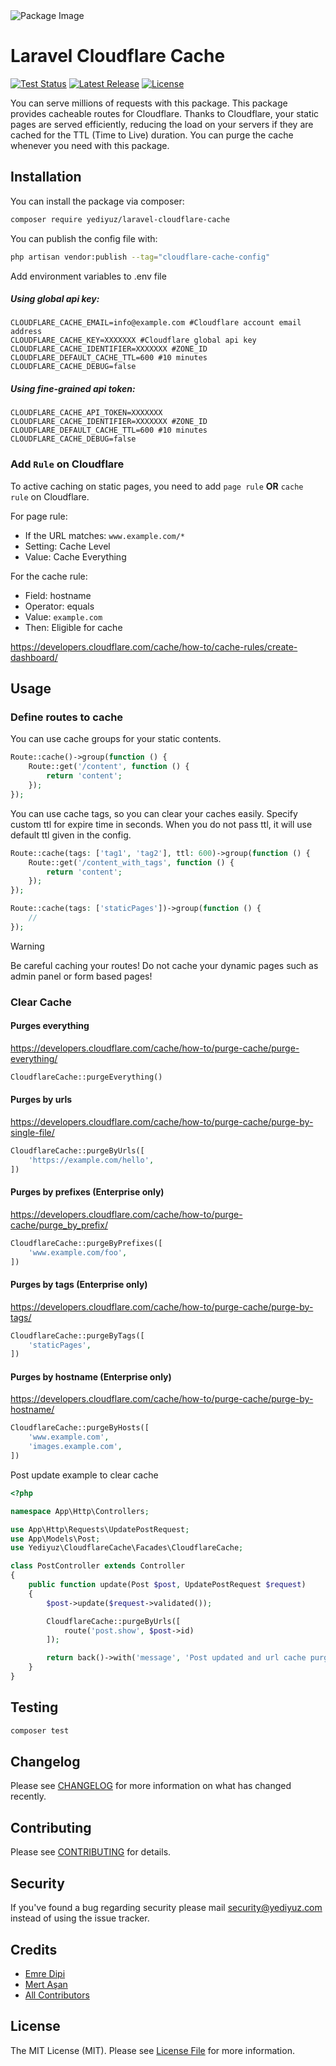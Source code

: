 <picture>
  <source media="(prefers-color-scheme: dark)" srcset="https://banners.beyondco.de/Laravel%20Cloudflare%20Cache.png?theme=dark&packageManager=composer+require&packageName=yediyuz%2Flaravel-cloudflare-cache&pattern=architect&style=style_1&description=Serve+millions+of+requests+by+caching+with+Cloudflare&md=1&showWatermark=0&fontSize=100px&images=server">
  <source media="(prefers-color-scheme: light)" srcset="https://banners.beyondco.de/Laravel%20Cloudflare%20Cache.png?theme=light&packageManager=composer+require&packageName=yediyuz%2Flaravel-cloudflare-cache&pattern=architect&style=style_1&description=Serve+millions+of+requests+by+caching+with+Cloudflare&md=1&showWatermark=0&fontSize=100px&images=server">
  <img alt="Package Image" src="https://banners.beyondco.de/Laravel%20Cloudflare%20Cache.png?theme=light&packageManager=composer+require&packageName=yediyuz%2Flaravel-cloudflare-cache&pattern=architect&style=style_1&description=Serve+millions+of+requests+by+caching+with+Cloudflare&md=1&showWatermark=0&fontSize=100px&images=server">
</picture>

# Laravel Cloudflare Cache

<p>
    <a href="https://github.com/yediyuz/laravel-cloudflare-cache/actions"><img src="https://img.shields.io/github/actions/workflow/status/yediyuz/laravel-cloudflare-cache/tests.yml?branch=master&label=tests" alt="Test Status"></a>
    <a href="https://packagist.org/packages/yediyuz/laravel-cloudflare-cache"><img src="https://img.shields.io/packagist/v/yediyuz/laravel-cloudflare-cache.svg?style=flat-square" alt="Latest Release"></a>
    <a href="https://github.com/mertasan/tailwindcss-variables/blob/master/LICENSE"><img src="https://img.shields.io/badge/License-MIT-green.svg?label=license" alt="License"></a>
</p>

You can serve millions of requests with this package. This package provides cacheable routes for Cloudflare. Thanks to Cloudflare, your static pages are served efficiently, reducing the load on your servers if they are cached for the TTL (Time to Live) duration. You can purge the cache whenever you need with this package.

## Installation

You can install the package via composer:

```bash
composer require yediyuz/laravel-cloudflare-cache
```

You can publish the config file with:

```bash
php artisan vendor:publish --tag="cloudflare-cache-config"
```

Add environment variables to .env file

##### Using global api key:

```dotenv
CLOUDFLARE_CACHE_EMAIL=info@example.com #Cloudflare account email address
CLOUDFLARE_CACHE_KEY=XXXXXXX #Cloudflare global api key
CLOUDFLARE_CACHE_IDENTIFIER=XXXXXXX #ZONE_ID
CLOUDFLARE_DEFAULT_CACHE_TTL=600 #10 minutes
CLOUDFLARE_CACHE_DEBUG=false
```

##### Using fine-grained api token:

```dotenv
CLOUDFLARE_CACHE_API_TOKEN=XXXXXXX
CLOUDFLARE_CACHE_IDENTIFIER=XXXXXXX #ZONE_ID
CLOUDFLARE_DEFAULT_CACHE_TTL=600 #10 minutes
CLOUDFLARE_CACHE_DEBUG=false
```

### Add `Rule` on Cloudflare
To active caching on static pages, you need to add `page rule` **OR** `cache rule` on Cloudflare.

For page rule:
- If the URL matches: `www.example.com/*`
- Setting: Cache Level
- Value: Cache Everything

For the cache rule:
- Field: hostname
- Operator: equals
- Value: `example.com`
- Then: Eligible for cache

https://developers.cloudflare.com/cache/how-to/cache-rules/create-dashboard/

## Usage

### Define routes to cache
You can use cache groups for your static contents.
```php
Route::cache()->group(function () {
    Route::get('/content', function () {
        return 'content';
    });
});
```

You can use cache tags, so you can clear your caches easily. Specify custom ttl for expire time in seconds. When you do not pass ttl, it will use default ttl given in the config.
```php
Route::cache(tags: ['tag1', 'tag2'], ttl: 600)->group(function () {
    Route::get('/content_with_tags', function () {
        return 'content';
    });
});

Route::cache(tags: ['staticPages'])->group(function () {
    //
});
```

> [!WARNING]  
> Be careful caching your routes! Do not cache your dynamic pages such as admin panel or form based pages!

### Clear Cache

#### Purges everything
https://developers.cloudflare.com/cache/how-to/purge-cache/purge-everything/
```php
CloudflareCache::purgeEverything()
```

#### Purges by urls
https://developers.cloudflare.com/cache/how-to/purge-cache/purge-by-single-file/
```php
CloudflareCache::purgeByUrls([
    'https://example.com/hello',
])
```

#### Purges by prefixes (Enterprise only)
https://developers.cloudflare.com/cache/how-to/purge-cache/purge_by_prefix/
```php
CloudflareCache::purgeByPrefixes([
    'www.example.com/foo',
])
```

#### Purges by tags (Enterprise only)
https://developers.cloudflare.com/cache/how-to/purge-cache/purge-by-tags/
```php
CloudflareCache::purgeByTags([
    'staticPages',
])
```

#### Purges by hostname (Enterprise only)
https://developers.cloudflare.com/cache/how-to/purge-cache/purge-by-hostname/
```php
CloudflareCache::purgeByHosts([
    'www.example.com',
    'images.example.com',
])
```

Post update example to clear cache
```php
<?php

namespace App\Http\Controllers;

use App\Http\Requests\UpdatePostRequest;
use App\Models\Post;
use Yediyuz\CloudflareCache\Facades\CloudflareCache;

class PostController extends Controller
{
    public function update(Post $post, UpdatePostRequest $request)
    {
        $post->update($request->validated());

        CloudflareCache::purgeByUrls([
            route('post.show', $post->id)
        ]);

        return back()->with('message', 'Post updated and url cache purged');
    }
}
```


## Testing

```bash
composer test
```

## Changelog

Please see [CHANGELOG](CHANGELOG.md) for more information on what has changed recently.

## Contributing

Please see [CONTRIBUTING](https://github.com/yediyuz/.github/blob/master/CONTRIBUTING.md) for details.

## Security

If you've found a bug regarding security please mail security@yediyuz.com instead of using the issue tracker.

## Credits
- [Emre Dipi](https://github.com/emredipi)
- [Mert Aşan](https://github.com/mertasan)
- [All Contributors](../../contributors)

## License

The MIT License (MIT). Please see [License File](LICENSE.md) for more information.
